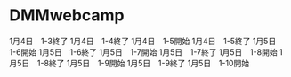 # DMMwebcamp
1月4日　1-3終了
1月4日　1-4終了
1月4日　1-5開始
1月4日　1-5終了
1月5日　1-6開始
1月5日　1-6終了
1月5日　1-7開始
1月5日　1-7終了
1月5日　1-8開始
1月5日　1-8終了
1月5日　1-9開始
1月5日　1-9終了
1月5日　1-10開始
